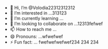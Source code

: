 - 👋 Hi, I’m @Volodia22312312312
- 👀 I’m interested in ...313123
- 🌱 I’m currently learning ...
- 💞️ I’m looking to collaborate on ...12313fefwef
- 📫 How to reach me ...
- 😄 Pronouns: ...wfwefwef
- ⚡ Fun fact: ...
fwefwefwefwef234 234 234 
<!---
Volodia223/Volodia223 is a ✨ special ✨ repository because its `README.md` (this file) appears on your GitHub profile.
You can click the Preview link to take a look at your changes.
--->
